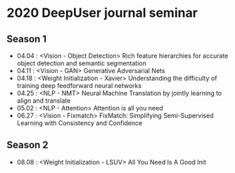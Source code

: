 # 2020 DeepUser journal seminar

## Season 1

- 04.04 : <Vision - Object Detection> Rich feature hierarchies for accurate object detection and semantic segmentation
- 04.11 : <Vision - GAN> Generative Adversarial Nets
- 04.18 : <Weight Initialization - Xavier> Understanding the difficulty of training deep feedforward neural networks
- 04.25 : <NLP - NMT> Neural Machine Translation by jointly learning to align and translate
- 05.02 : <NLP - Attention> Attention is all you need
- 06.27 : <Vision - Fixmatch> FixMatch: Simplifying Semi-Supervised Learning with Consistency and Confidence



## Season 2

- 08.08 : <Weight Initialization - LSUV> All You Need Is A Good Init

